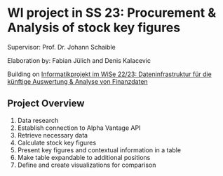 # WI project in SS 23: Procurement & Analysis of stock key figures

Supervisor: Prof. Dr. Johann Schaible

Elaboration by: Fabian Jülich and Denis Kalacevic

Building on [Informatikprojekt im WiSe 22/23: Dateninfrastruktur für die künftige Auswertung & Analyse von Finanzdaten](Informatikprojekt_WS22-23_Kinetz/)

## Project Overview
1. Data research
2. Establish connection to Alpha Vantage API
3. Retrieve necessary data
4. Calculate stock key figures
5. Present key figures and contextual information in a table
6. Make table expandable to additional positions
7. Define and create visualizations for comparison